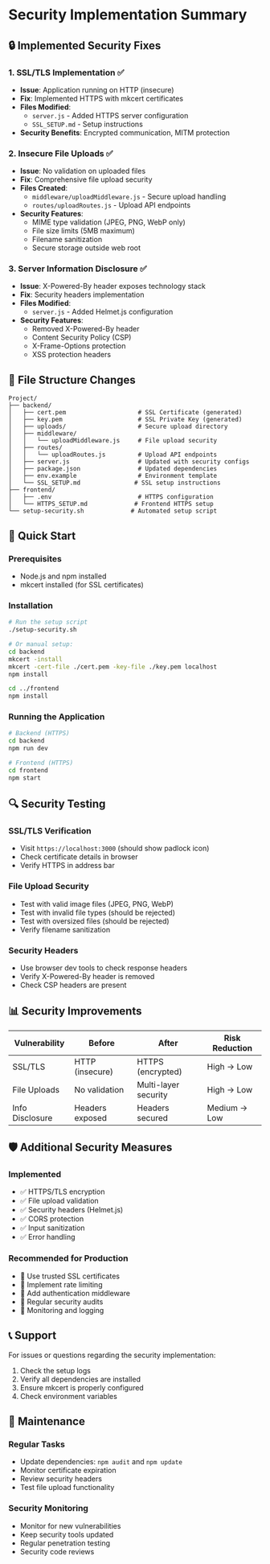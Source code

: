 # Security Implementation Summary

## 🔒 Implemented Security Fixes

### 1. SSL/TLS Implementation ✅
- **Issue**: Application running on HTTP (insecure)
- **Fix**: Implemented HTTPS with mkcert certificates
- **Files Modified**: 
  - `server.js` - Added HTTPS server configuration
  - `SSL_SETUP.md` - Setup instructions
- **Security Benefits**: Encrypted communication, MITM protection

### 2. Insecure File Uploads ✅
- **Issue**: No validation on uploaded files
- **Fix**: Comprehensive file upload security
- **Files Created**:
  - `middleware/uploadMiddleware.js` - Secure upload handling
  - `routes/uploadRoutes.js` - Upload API endpoints
- **Security Features**:
  - MIME type validation (JPEG, PNG, WebP only)
  - File size limits (5MB maximum)
  - Filename sanitization
  - Secure storage outside web root

### 3. Server Information Disclosure ✅
- **Issue**: X-Powered-By header exposes technology stack
- **Fix**: Security headers implementation
- **Files Modified**:
  - `server.js` - Added Helmet.js configuration
- **Security Features**:
  - Removed X-Powered-By header
  - Content Security Policy (CSP)
  - X-Frame-Options protection
  - XSS protection headers

## 📁 File Structure Changes

```
Project/
├── backend/
│   ├── cert.pem                    # SSL Certificate (generated)
│   ├── key.pem                     # SSL Private Key (generated)
│   ├── uploads/                    # Secure upload directory
│   ├── middleware/
│   │   └── uploadMiddleware.js     # File upload security
│   ├── routes/
│   │   └── uploadRoutes.js         # Upload API endpoints
│   ├── server.js                   # Updated with security configs
│   ├── package.json                # Updated dependencies
│   ├── env.example                 # Environment template
│   └── SSL_SETUP.md               # SSL setup instructions
├── frontend/
│   ├── .env                        # HTTPS configuration
│   └── HTTPS_SETUP.md             # Frontend HTTPS setup
└── setup-security.sh             # Automated setup script
```

## 🚀 Quick Start

### Prerequisites
- Node.js and npm installed
- mkcert installed (for SSL certificates)

### Installation
```bash
# Run the setup script
./setup-security.sh

# Or manual setup:
cd backend
mkcert -install
mkcert -cert-file ./cert.pem -key-file ./key.pem localhost
npm install

cd ../frontend
npm install
```

### Running the Application
```bash
# Backend (HTTPS)
cd backend
npm run dev

# Frontend (HTTPS)
cd frontend
npm start
```

## 🔍 Security Testing

### SSL/TLS Verification
- Visit `https://localhost:3000` (should show padlock icon)
- Check certificate details in browser
- Verify HTTPS in address bar

### File Upload Security
- Test with valid image files (JPEG, PNG, WebP)
- Test with invalid file types (should be rejected)
- Test with oversized files (should be rejected)
- Verify filename sanitization

### Security Headers
- Use browser dev tools to check response headers
- Verify X-Powered-By header is removed
- Check CSP headers are present

## 📊 Security Improvements

| Vulnerability | Before | After | Risk Reduction |
|---------------|--------|-------|----------------|
| SSL/TLS | HTTP (insecure) | HTTPS (encrypted) | High → Low |
| File Uploads | No validation | Multi-layer security | High → Low |
| Info Disclosure | Headers exposed | Headers secured | Medium → Low |

## 🛡️ Additional Security Measures

### Implemented
- ✅ HTTPS/TLS encryption
- ✅ File upload validation
- ✅ Security headers (Helmet.js)
- ✅ CORS protection
- ✅ Input sanitization
- ✅ Error handling

### Recommended for Production
- 🔄 Use trusted SSL certificates
- 🔄 Implement rate limiting
- 🔄 Add authentication middleware
- 🔄 Regular security audits
- 🔄 Monitoring and logging

## 📞 Support

For issues or questions regarding the security implementation:
1. Check the setup logs
2. Verify all dependencies are installed
3. Ensure mkcert is properly configured
4. Check environment variables

## 🔄 Maintenance

### Regular Tasks
- Update dependencies: `npm audit` and `npm update`
- Monitor certificate expiration
- Review security headers
- Test file upload functionality

### Security Monitoring
- Monitor for new vulnerabilities
- Keep security tools updated
- Regular penetration testing
- Security code reviews
